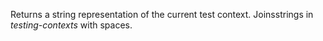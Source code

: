 Returns a string representation of the current test context. Joinsstrings in *testing-contexts* with spaces.